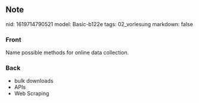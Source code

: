 ## Note
nid: 1619714790521
model: Basic-b122e
tags: 02_vorlesung
markdown: false

### Front
Name possible methods for online data collection.

### Back
<div>
<div><ul>
<li>bulk downloads</li>
<li>APIs</li>
<li>Web Scraping</li>
</ul>
</div></div>

